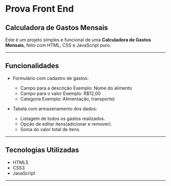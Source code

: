 # Prova Front End

## Calculadora de Gastos Mensais

Este é um projeto simples e funcional de uma **Calculadora de Gastos Mensais**, feito com HTML, CSS e JavaScript puro. 

---

## Funcionalidades

- Formulário com cadastro de gastos:
  - Campo para a descrição 
      Exemplo: Nome do alimento
  - Campo para o valor 
      Exemplo: R$12,00
  - Categoria 
      Exemplo: Alimentação, transporte)

- Tabela com armazenamento dos dados:
  - Listagem de todos os gastos realizados.
  - Opção de editar itens(adicionar e remover).
  - Soma do valor total de itens.


---

## Tecnologias Utilizadas

- HTML5
- CSS3
- JavaScript

---



